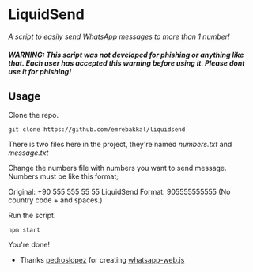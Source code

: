 # LiquidSend

*A script to easily send WhatsApp messages to more than 1 number!*

##### WARNING: This script was not developed for phishing or anything like that. Each user has accepted this warning before using it. Please dont use it for phishing!

## Usage

Clone the repo.

`git clone https://github.com/emrebakkal/liquidsend`

There is two files here in the project, they're named _numbers.txt_ and _message.txt_

Change the numbers file with numbers you want to send message. Numbers must be like this format;


Original: +90 555 555 55 55
LiquidSend Format: 905555555555 (No country code + and spaces.)

Run the script.

`npm start`

You're done! 

- Thanks [pedroslopez](https://github.com/pedroslopez) for creating [whatsapp-web.js](https://github.com/pedroslopez/whatsapp-web.js)
